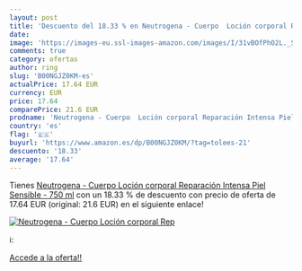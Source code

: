 ```yaml
---
layout: post
title: 'Descuento del 18.33 % en Neutrogena - Cuerpo  Loción corporal Rep'
date: 
image: 'https://images-eu.ssl-images-amazon.com/images/I/31vBOfPhO2L._SL200_.jpg'
comments: true
category: ofertas
author: ring
slug: 'B00NGJZ0KM-es'
actualPrice: 17.64 EUR
currency: EUR
price: 17.64
comparePrice: 21.6 EUR
prodname: 'Neutrogena - Cuerpo  Loción corporal Reparación Intensa Piel Sensible - 750 ml'
country: 'es'
flag: '🇪🇸'
buyurl: 'https://www.amazon.es/dp/B00NGJZ0KM/?tag=tolees-21'
descuento: '18.33'
average: '17.64'
---
```


Tienes [Neutrogena - Cuerpo  Loción corporal Reparación Intensa Piel Sensible - 750 ml](https://www.amazon.es/dp/B00NGJZ0KM/?tag=tolees-21) con un 18.33 % de descuento con precio de oferta de 17.64 EUR (original: 21.6 EUR) en el siguiente enlace!

[![Neutrogena - Cuerpo  Loción corporal Rep](https://images-eu.ssl-images-amazon.com/images/I/31vBOfPhO2L._SL200_.jpg)](https://www.amazon.es/dp/B00NGJZ0KM/?tag=tolees-21)

ℹ️:


[Accede a la oferta!!](https://www.amazon.es/dp/B00NGJZ0KM/?tag=tolees-21)
